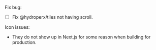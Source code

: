 Fix bug:

- [ ] Fix @hydroperx/tiles not having scroll.

Icon issues:

- They do not show up in Next.js for some reason when building for production.